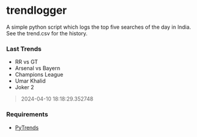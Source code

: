 # trendlogger
A simple python script which logs the top five searches of the day in India.<br>See the trend.csv for the history.<br>

<!-- Last Trends -->
### Last Trends
* RR vs GT
* Arsenal vs Bayern
* Champions League
* Umar Khalid
* Joker 2
> 2024-04-10 18:18:29.352748

<!-- Requirements -->
### Requirements
* [PyTrends](https://github.com/dreyco676/pytrends)
